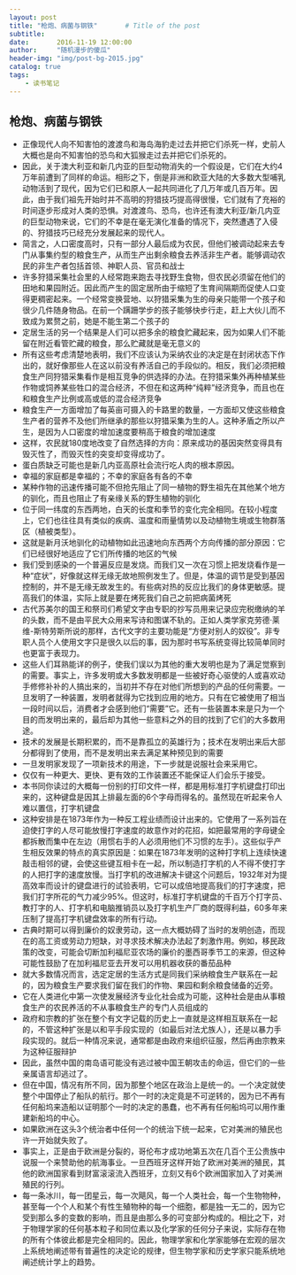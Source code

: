 ```yaml
---
layout: post
title: "枪炮、病菌与钢铁"       # Title of the post
subtitle:
date:       2016-11-19 12:00:00
author:     "随机漫步的傻瓜"
header-img: "img/post-bg-2015.jpg"
catalog: true
tags:
    - 读书笔记
---
```


## 枪炮、病菌与钢铁
- 正像现代人向不知害怕的渡渡鸟和海岛海豹走过去并把它们杀死一样，史前人大概也是向不知害怕的恐鸟和大狐猴走过去并把它们杀死的。
- 因此，关于澳大利亚和新几内亚的巨型动物消失的一个假设是，它们在大约4万年前遭到了同样的命运。相形之下，倒是非洲和欧亚大陆的大多数大型哺乳动物活到了现代，因为它们已和原人一起共同进化了几万年或几百万年。因此，由于我们祖先开始时并不高明的狩猎技巧提高得很慢，它们就有了充裕的时间逐步形成对人类的恐惧。对渡渡鸟、恐鸟，也许还有澳大利亚/新几内亚的巨型动物来说，它们的不幸是在毫无演化准备的情况下，突然遭遇了入侵的、狩猎技巧已经充分发展起来的现代人。
- 简言之，人口密度高时，只有一部分人最后成为农民，但他们被调动起来去专门从事集约型的粮食生产，从而生产出剩余粮食去养活非生产者。能够调动农民的非生产者包括首领、神职人员、官员和战士
- 许多狩猎采集社会里的人经常跑来跑去寻找野生食物，但农民必须留在他们的田地和果园附近。因此而产生的固定居所由于缩短了生育间隔期而促使人口变得更稠密起来。一个经常变换营地、以狩猎采集为生的母亲只能带一个孩子和很少几件随身物品。在前一个蹒跚学步的孩子能够快步行走，赶上大伙儿而不致成为累赘之前，她是不能生第二个孩子的
- 定居生活的另一个结果是人们可以把多余的粮食贮藏起来，因为如果人们不能留在附近看管贮藏的粮食，那么贮藏就是毫无意义的
- 所有这些考虑清楚地表明，我们不应该认为采纳农业的决定是在封闭状态下作出的，就好像那些人在这以前没有养活自己的手段似的。相反，我们必须把粮食生产同狩猎采集看作是相互竞争的供选择的办法。在狩猎采集外再种植某些作物或饲养某些牲口的混合经济，不但在和这两种“纯粹”经济竞争，而且也在和粮食生产比例或高或低的混合经济竞争
- 粮食生产一方面增加了每英亩可摄入的卡路里的数量，一方面却又使这些粮食生产者的营养不及他们所继承的那些以狩猎采集为生的人。这种矛盾之所以产生，是因为人口密度的增加速度要稍高于粮食的增加速度
- 这样，农民就180度地改变了自然选择的方向：原来成功的基因突然变得具有毁灭性了，而毁灭性的突变却变得成功了。
- 蛋白质缺乏可能也是新几内亚高原社会流行吃人肉的根本原因。
- 幸福的家庭都是幸福的；不幸的家庭各有各的不幸
- 某种作物的迅速传播可能不但抢先阻止了同一植物的野生祖先在其他某个地方的驯化，而且也阻止了有亲缘关系的野生植物的驯化
- 位于同一纬度的东西两地，白天的长度和季节的变化完全相同。在较小程度上，它们也往往具有类似的疾病、温度和雨量情势以及动植物生境或生物群落区（植被类型）。
- 这就是新月沃地驯化的动植物如此迅速地向东西两个方向传播的部分原因：它们已经很好地适应了它们所传播的地区的气候
- 我们受到感染的一个普遍反应是发烧。而我们又一次在习惯上把发烧看作是一种“症状”，好像就这样无缘无故地照例发生了。但是，体温的调节是受到基因控制的，并不是无缘无故发生的。有些病对热的反应比我们的身体更敏感。提高我们的体温，实际上就是要在烤死我们自己之前把病菌烤死
- 古代苏美尔的国王和祭司们希望文字由专职的抄写员用来记录应完税缴纳的羊的头数，而不是由平民大众用来写诗和图谋不轨的。正如人类学家克劳德·莱维-斯特劳斯所说的那样，古代文字的主要功能是“方便对别人的奴役”。非专职人员个人使用文字只是很久以后的事，因为那时书写系统变得比较简单同时也更富于表现力。
- 这些人们耳熟能详的例子，使我们误以为其他的重大发明也是为了满足觉察到的需要。事实上，许多发明或大多数发明都是一些被好奇心驱使的人或喜欢动手修修补补的人搞出来的，当初并不存在对他们所想到的产品的任何需要。一旦发明了一种装置，发明者就得为它找到应用的地方。只有在它被使用了相当一段时间以后，消费者才会感到他们“需要”它。还有一些装置本来是只为一个目的而发明出来的，最后却为其他一些意料之外的目的找到了它们的大多数用途。
- 技术的发展是长期积累的，而不是靠孤立的英雄行为；技术在发明出来后大部分都得到了使用，而不是发明出来去满足某种预见到的需要
- 一旦发明家发现了一项新技术的用途，下一步就是说服社会来采用它。
- 仅仅有一种更大、更快、更有效的工作装置还不能保证人们会乐于接受。
- 本书同你读过的大概每一份别的打印文件一样，都是用标准打字机键盘打印出来的，这种键盘是因其上排最左面的6个字母而得名的。虽然现在听起来令人难以置信，打字机键盘
- 这种安排是在1873年作为一种反工程业绩而设计出来的。它使用了一系列旨在迫使打字的人尽可能放慢打字速度的故意作对的花招，如把最常用的字母键全都拆散而集中在左边（用惯右手的人必须用他们不习惯的左手）。这些似乎产生相反效果的特点的真实原因是：如果在1873年发明的这种打字机上连续快速敲击相邻的键，会使这些键互相卡在一起，所以制造打字机的人不得不使打字的人把打字的速度放慢。当打字机的改进解决卡键这个问题后，1932年对为提高效率而设计的键盘进行的试验表明，它可以成倍地提高我们的打字速度，把我们打字所花的气力减少95%。但这时，标准打字机键盘的千百万个打字员、教打字的人、打字机和电脑推销员以及打字机生产厂商的既得利益，60多年来压制了提高打字机键盘效率的所有行动。
- 古典时期可以得到廉价的奴隶劳动，这一点大概妨碍了当时的发明创造，而现在的高工资或劳动力短缺，对寻求技术解决办法起了刺激作用。例如，移民政策的改变，可能会切断加利福尼亚农场的廉价的墨西哥季节工的来源，但这种可能性鼓励了在加利福尼亚去开发可以用机器收获的番茄品种
- 就大多数情况而言，选定定居的生活方式是同我们采纳粮食生产联系在一起的，因为粮食生产要求我们留在我们的作物、果园和剩余粮食储备的近旁。
- 它在人类进化中第一次使发展经济专业化社会成为可能，这种社会是由从事粮食生产的农民养活的不从事粮食生产的专门人员组成的
- 政府和宗教的扩张在整个有文字记载的历史上一直就是这样相互联系在一起的，不管这种扩张是以和平手段实现的（如最后对法尤族人），还是以暴力手段实现的。就后一种情况来说，通常都是由政府来组织征服，然后再由宗教来为这种征服辩护
- 因此，虽然中国的南岛语可能没有逃过被中国王朝攻击的命运，但它们的一些亲属语言却逃过了。
- 但在中国，情况有所不同，因为那整个地区在政治上是统一的。一个决定就使整个中国停止了船队的航行。那个一时的决定竟是不可逆转的，因为已不再有任何船坞来造船以证明那个一时的决定的愚蠢，也不再有任何船坞可以用作重建新船坞的中心。
- 如果欧洲在这头3个统治者中任何一个的统治下统一起来，它对美洲的殖民也许一开始就失败了。
- 事实上，正是由于欧洲是分裂的，哥伦布才成功地第五次在几百个王公贵族中说服一个来赞助他的航海事业。一旦西班牙这样开始了欧洲对美洲的殖民，其他的欧洲国家看到财富滚滚流入西班牙，立刻又有6个欧洲国家加入了对美洲殖民的行列。
- 每一条冰川，每一团星云，每一次飓风，每一个人类社会，每一个生物物种，甚至每一个个人和某个有性生殖物种的每一个细胞，都是独一无二的，因为它受到那么多的变数的影响，而且是由那么多的可变部分构成的。相比之下，对于物理学家的任何基本粒子和同位素以及化学家的任何分子来说，实际存在物的所有个体彼此都是完全相同的。因此，物理学家和化学家能够在宏观的层次上系统地阐述带有普遍性的决定论的规律，但生物学家和历史学家只能系统地阐述统计学上的趋势。
